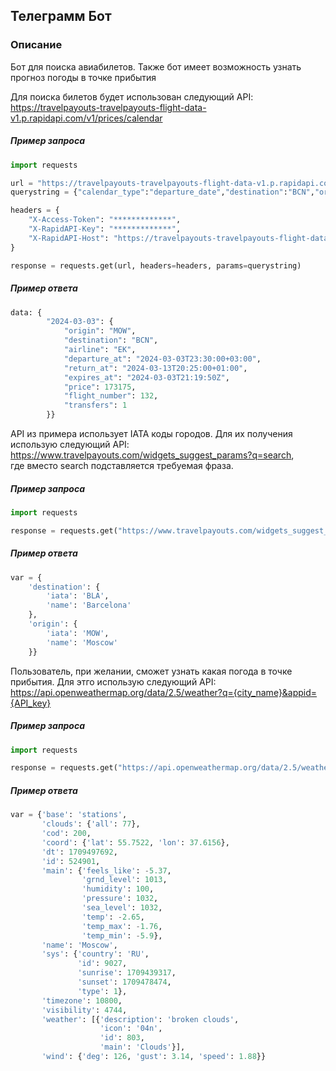 ## Телеграмм Бот  
### Описание
Бот для поиска авиабилетов. Также бот имеет возможность узнать прогноз погоды в точке прибытия

Для поиска билетов будет использован следующий API:
https://travelpayouts-travelpayouts-flight-data-v1.p.rapidapi.com/v1/prices/calendar
##### Пример запроса

```python
import requests

url = "https://travelpayouts-travelpayouts-flight-data-v1.p.rapidapi.com/v1/prices/calendar"
querystring = {"calendar_type":"departure_date","destination":"BCN","origin":"MOW","depart_date":"2024-03-04","currency":"RUB","return_date":"2024-03-14"}

headers = {
    "X-Access-Token": "*************",
    "X-RapidAPI-Key": "*************",
    "X-RapidAPI-Host": "https://travelpayouts-travelpayouts-flight-data-v1.p.rapidapi.com"
}

response = requests.get(url, headers=headers, params=querystring)
```

##### Пример ответа

```python
data: {
        "2024-03-03": {
            "origin": "MOW",
            "destination": "BCN",
            "airline": "EK",
            "departure_at": "2024-03-03T23:30:00+03:00",
            "return_at": "2024-03-13T20:25:00+01:00",
            "expires_at": "2024-03-03T21:19:50Z",
            "price": 173175,
            "flight_number": 132,
            "transfers": 1
        }}
```

API из примера использует IATA коды городов. Для их получения использую следующий API: https://www.travelpayouts.com/widgets_suggest_params?q=search,  
где вместо search подставляется требуемая фраза.

##### Пример запроса

```python
import requests

response = requests.get("https://www.travelpayouts.com/widgets_suggest_params?q=Из%20Москвы%20в%20Лондон")
```

##### Пример ответа

```python
var = {
    'destination': {
        'iata': 'BLA',
        'name': 'Barcelona'
    },
    'origin': {
        'iata': 'MOW',
        'name': 'Moscow'
    }}
```

Пользователь, при желании, сможет узнать какая погода в точке прибытия. Для этго использую следующий API:  
https://api.openweathermap.org/data/2.5/weather?q={city_name}&appid={API_key}

##### Пример запроса
```python
import requests

response = requests.get("https://api.openweathermap.org/data/2.5/weather?q=Moscow&appid={API_key}")
```

##### Пример ответа

```python
var = {'base': 'stations',
       'clouds': {'all': 77},
       'cod': 200,
       'coord': {'lat': 55.7522, 'lon': 37.6156},
       'dt': 1709497692,
       'id': 524901,
       'main': {'feels_like': -5.37,
                'grnd_level': 1013,
                'humidity': 100,
                'pressure': 1032,
                'sea_level': 1032,
                'temp': -2.65,
                'temp_max': -1.76,
                'temp_min': -5.9},
       'name': 'Moscow',
       'sys': {'country': 'RU',
               'id': 9027,
               'sunrise': 1709439317,
               'sunset': 1709478474,
               'type': 1},
       'timezone': 10800,
       'visibility': 4744,
       'weather': [{'description': 'broken clouds',
                    'icon': '04n',
                    'id': 803,
                    'main': 'Clouds'}],
       'wind': {'deg': 126, 'gust': 3.14, 'speed': 1.88}}
```